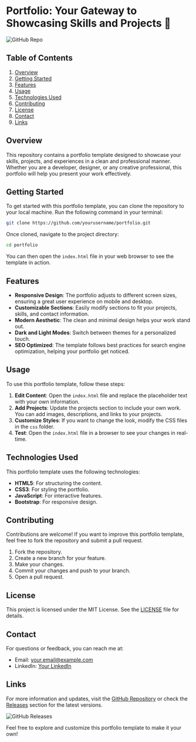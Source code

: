 # Portfolio: Your Gateway to Showcasing Skills and Projects 🌟

![GitHub Repo](https://img.shields.io/badge/GitHub-Portfolio-blue?style=for-the-badge&logo=github)

## Table of Contents

1. [Overview](#overview)
2. [Getting Started](#getting-started)
3. [Features](#features)
4. [Usage](#usage)
5. [Technologies Used](#technologies-used)
6. [Contributing](#contributing)
7. [License](#license)
8. [Contact](#contact)
9. [Links](#links)

## Overview

This repository contains a portfolio template designed to showcase your skills, projects, and experiences in a clean and professional manner. Whether you are a developer, designer, or any creative professional, this portfolio will help you present your work effectively.

## Getting Started

To get started with this portfolio template, you can clone the repository to your local machine. Run the following command in your terminal:

```bash
git clone https://github.com/yourusername/portfolio.git
```

Once cloned, navigate to the project directory:

```bash
cd portfolio
```

You can then open the `index.html` file in your web browser to see the template in action.

## Features

- **Responsive Design**: The portfolio adjusts to different screen sizes, ensuring a great user experience on mobile and desktop.
- **Customizable Sections**: Easily modify sections to fit your projects, skills, and contact information.
- **Modern Aesthetic**: The clean and minimal design helps your work stand out.
- **Dark and Light Modes**: Switch between themes for a personalized touch.
- **SEO Optimized**: The template follows best practices for search engine optimization, helping your portfolio get noticed.

## Usage

To use this portfolio template, follow these steps:

1. **Edit Content**: Open the `index.html` file and replace the placeholder text with your own information.
2. **Add Projects**: Update the projects section to include your own work. You can add images, descriptions, and links to your projects.
3. **Customize Styles**: If you want to change the look, modify the CSS files in the `css` folder.
4. **Test**: Open the `index.html` file in a browser to see your changes in real-time.

## Technologies Used

This portfolio template uses the following technologies:

- **HTML5**: For structuring the content.
- **CSS3**: For styling the portfolio.
- **JavaScript**: For interactive features.
- **Bootstrap**: For responsive design.

## Contributing

Contributions are welcome! If you want to improve this portfolio template, feel free to fork the repository and submit a pull request. 

1. Fork the repository.
2. Create a new branch for your feature.
3. Make your changes.
4. Commit your changes and push to your branch.
5. Open a pull request.

## License

This project is licensed under the MIT License. See the [LICENSE](LICENSE) file for details.

## Contact

For questions or feedback, you can reach me at:

- Email: your.email@example.com
- LinkedIn: [Your LinkedIn](https://www.linkedin.com/in/yourprofile)

## Links

For more information and updates, visit the [GitHub Repository](https://github.com) or check the [Releases](https://github.com/yourusername/portfolio/releases) section for the latest versions. 

![GitHub Releases](https://img.shields.io/badge/Releases-Latest-orange?style=for-the-badge)

Feel free to explore and customize this portfolio template to make it your own!